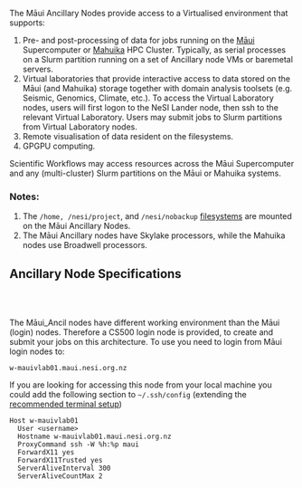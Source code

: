 The Māui Ancillary Nodes provide access to a Virtualised environment
that supports:

1.  Pre- and post-processing of data for jobs running on the
    [Māui](https://support.nesi.org.nz/hc/articles/360000163695)
    Supercomputer or
    [Mahuika](https://support.nesi.org.nz/hc/articles/360000163575) HPC
    Cluster. Typically, as serial processes on a Slurm partition running
    on a set of Ancillary node VMs or baremetal servers.
2.  Virtual laboratories that provide interactive access to data stored
    on the Māui (and Mahuika) storage together with domain analysis
    toolsets (e.g. Seismic, Genomics, Climate, etc.). To access the
    Virtual Laboratory nodes, users will first logon to the NeSI Lander
    node, then ssh to the relevant Virtual Laboratory. Users may submit
    jobs to Slurm partitions from Virtual Laboratory nodes.
3.  Remote visualisation of data resident on the filesystems.
4.  GPGPU computing.

Scientific Workflows may access resources across the Māui Supercomputer
and any (multi-cluster) Slurm partitions on the Māui or Mahuika systems.

### Notes:

1.  The `/home, /nesi/project`, and `/nesi/nobackup`
    [filesystems](https://support.nesi.org.nz/hc/articles/360000177256)
    are mounted on the Māui Ancillary Nodes.
2.  The Māui Ancillary nodes have Skylake processors, while the Mahuika
    nodes use Broadwell processors.

## Ancillary Node Specifications

<table>
<colgroup>
<col style="width: 50%" />
<col style="width: 50%" />
</colgroup>
<tbody>
<tr class="odd">
</tr>
<tr class="even">
</tr>
<tr class="odd">
</tr>
<tr class="even">
</tr>
<tr class="odd">
</tr>
<tr class="even">
</tr>
<tr class="odd">
</tr>
<tr class="even">
</tr>
<tr class="odd">
</tr>
<tr class="even">
</tr>
</tbody>
</table>

 

The Māui\_Ancil nodes have different working environment than the Māui
(login) nodes. Therefore a CS500 login node is provided, to create and
submit your jobs on this architecture. To use you need to login from
Māui login nodes to:

    w-mauivlab01.maui.nesi.org.nz

If you are looking for accessing this node from your local machine you
could add the following section to `~/.ssh/config` (extending the
[recommended terminal
setup](https://support.nesi.org.nz/hc/en-gb/articles/360000625535-Recommended-Terminal-Setup))

    Host w-mauivlab01 
      User <username> 
      Hostname w-mauivlab01.maui.nesi.org.nz 
      ProxyCommand ssh -W %h:%p maui 
      ForwardX11 yes
      ForwardX11Trusted yes
      ServerAliveInterval 300
      ServerAliveCountMax 2
